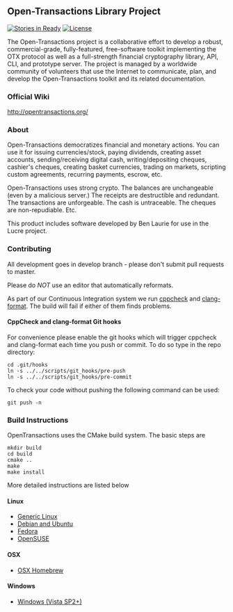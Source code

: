 ## Open-Transactions Library Project

[![Stories in Ready](https://badge.waffle.io/open-transactions/opentxs.svg?label=ready&title=Ready)](http://waffle.io/open-transactions/opentxs) 
[![License](http://img.shields.io/:License-LAGPL-yellow.svg)](docs/LICENSE-AND-CREDITS.txt)


The Open-Transactions project is a collaborative effort to develop
a robust, commercial-grade, fully-featured, free-software toolkit
implementing the OTX protocol as well as a full-strength financial
cryptography library, API, CLI, and prototype server. The project
is managed by a worldwide community of volunteers that use the
Internet to communicate, plan, and develop the Open-Transactions
toolkit and its related documentation.

### Official Wiki

http://opentransactions.org/

### About

Open-Transactions democratizes financial and monetary actions. You
can use it for issuing currencies/stock, paying dividends, creating
asset accounts, sending/receiving digital cash, writing/depositing
cheques, cashier's cheques, creating basket currencies, trading on
markets, scripting custom agreements, recurring payments, escrow,
etc.

Open-Transactions uses strong crypto. The balances are unchangeable
(even by a malicious server.) The receipts are destructible and
redundant. The transactions are unforgeable. The cash is untraceable.
The cheques are non-repudiable. Etc.

This product includes software developed by Ben Laurie for use in
the Lucre project.

### Contributing

All development goes in develop branch - please don't submit pull requests to
master.

Please do *NOT* use an editor that automatically reformats.

As part of our Continuous Integration system
we run [cppcheck](https://github.com/danmar/cppcheck/) and 
[clang-format](http://clang.llvm.org/docs/ClangFormat.html). The build will fail
if either of them finds problems.

#### CppCheck and clang-format Git hooks

For convenience please enable the git hooks which will trigger cppcheck and
clang-format each time you push or commit. To do so type in the repo directory:

    cd .git/hooks
    ln -s ../../scripts/git_hooks/pre-push
    ln -s ../../scripts/git_hooks/pre-commit

To check your code without pushing the following command can be used:

    git push -n

### Build Instructions

OpenTransactions uses the CMake build system. The basic steps are

    mkdir build
    cd build
    cmake ..
    make
    make install


More detailed instructions are listed below

#### Linux

 * [Generic Linux](docs/INSTALL-MEMO-Linux.txt)
 * [Debian and Ubuntu](docs/INSTALL-Debian_Ubuntu.txt)
 * [Fedora](docs/INSTALL-Fedora.txt)
 * [OpenSUSE](docs/INSTALL-openSUSE.txt)

#### OSX

 * [OSX Homebrew](docs/INSTALL-OSX-Homebrew.txt)

#### Windows

 * [Windows (Vista SP2+)](docs/INSTALL-Windows.txt)
